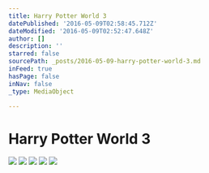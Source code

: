 ```yaml
---
title: Harry Potter World 3
datePublished: '2016-05-09T02:58:45.712Z'
dateModified: '2016-05-09T02:52:47.648Z'
author: []
description: ''
starred: false
sourcePath: _posts/2016-05-09-harry-potter-world-3.md
inFeed: true
hasPage: false
inNav: false
_type: MediaObject

---
```

# Harry Potter World 3
![](https://the-grid-user-content.s3-us-west-2.amazonaws.com/d5cac78f-367c-4393-98a7-9a20b564e5dd.jpg)
![](https://the-grid-user-content.s3-us-west-2.amazonaws.com/36867e7f-7f48-4026-8c11-7286a74528e6.jpg)
![](https://the-grid-user-content.s3-us-west-2.amazonaws.com/701c52ba-17af-4daa-bf7f-b0b1d7a967a2.jpg)
![](https://the-grid-user-content.s3-us-west-2.amazonaws.com/b6dd5316-fcc0-48a7-bb51-6648fc9d7516.jpg)
![](https://the-grid-user-content.s3-us-west-2.amazonaws.com/ee7eda28-3b54-4600-b83b-93329b09b4f6.jpg)